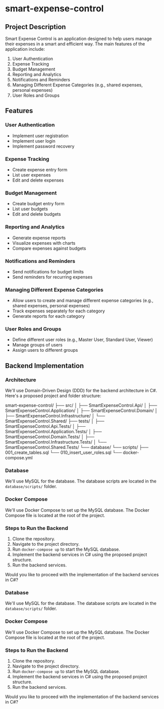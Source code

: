 # smart-expense-control

## Project Description

Smart Expense Control is an application designed to help users manage their expenses in a smart and efficient way. The main features of the application include:

1. User Authentication
2. Expense Tracking
3. Budget Management
4. Reporting and Analytics
5. Notifications and Reminders
6. Managing Different Expense Categories (e.g., shared expenses, personal expenses)
7. User Roles and Groups

## Features

### User Authentication

- Implement user registration
- Implement user login
- Implement password recovery

### Expense Tracking

- Create expense entry form
- List user expenses
- Edit and delete expenses

### Budget Management

- Create budget entry form
- List user budgets
- Edit and delete budgets

### Reporting and Analytics

- Generate expense reports
- Visualize expenses with charts
- Compare expenses against budgets

### Notifications and Reminders

- Send notifications for budget limits
- Send reminders for recurring expenses

### Managing Different Expense Categories

- Allow users to create and manage different expense categories (e.g., shared expenses, personal expenses)
- Track expenses separately for each category
- Generate reports for each category

### User Roles and Groups

- Define different user roles (e.g., Master User, Standard User, Viewer)
- Manage groups of users
- Assign users to different groups

## Backend Implementation

### Architecture

We'll use Domain-Driven Design (DDD) for the backend architecture in C#. Here's a proposed project and folder structure:

smart-expense-control/
├── src/
│ ├── SmartExpenseControl.Api/
│ ├── SmartExpenseControl.Application/
│ ├── SmartExpenseControl.Domain/
│ ├── SmartExpenseControl.Infrastructure/
│ └── SmartExpenseControl.Shared/
├── tests/
│ ├── SmartExpenseControl.Api.Tests/
│ ├── SmartExpenseControl.Application.Tests/
│ ├── SmartExpenseControl.Domain.Tests/
│ ├── SmartExpenseControl.Infrastructure.Tests/
│ └── SmartExpenseControl.Shared.Tests/
└── database/
    └── scripts/
        ├── 001_create_tables.sql
        └── 010_insert_user_roles.sql
    └── docker-compose.yml

### Database

We'll use MySQL for the database. The database scripts are located in the `database/scripts/` folder.

### Docker Compose

We'll use Docker Compose to set up the MySQL database. The Docker Compose file is located at the root of the project.

### Steps to Run the Backend

1. Clone the repository.
2. Navigate to the project directory.
3. Run `docker-compose up` to start the MySQL database.
4. Implement the backend services in C# using the proposed project structure.
5. Run the backend services.

Would you like to proceed with the implementation of the backend services in C#?
### Database

We'll use MySQL for the database. The database scripts are located in the `database/scripts/` folder.

### Docker Compose

We'll use Docker Compose to set up the MySQL database. The Docker Compose file is located at the root of the project.

### Steps to Run the Backend

1. Clone the repository.
2. Navigate to the project directory.
3. Run `docker-compose up` to start the MySQL database.
4. Implement the backend services in C# using the proposed project structure.
5. Run the backend services.

Would you like to proceed with the implementation of the backend services in C#?
